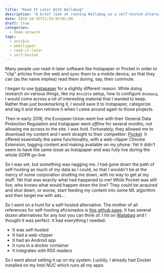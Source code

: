 ```yaml
---
title: "Read It Later With Wallabag"
description: "A brief look at running Wallabag as a self-hosted alternative to Instapaper or Pocket"
date: 2018-10-26T21:59:02+01:00
draft: true
categories:
  - home-network
tags:
  - ansible
  - webclipper
  - read-it-later
  - self-hosted
---
```


Many people use read-it-later software like Instapaper or Pocket in order to "clip" articles from the web and sync them to a mobile device, so that they can (as the name implies) read them during, say, their commute.

I began to use [Instapaper][instapaper] for a slightly different reason. While doing research on various things, like my `Ansible` setup, how to configure `dnsmasq`, I would come across a lot of interesting material that I wanted to keep. Rather than just bookmarking it, I would save it to Instapaper, categorize and tag it and then retrieve it when I came around again to those projects.

Then in early 2018, the European Union went live with their General Data Protection Regulation and Instapaper went _offline_ for several months, not allowing me access to the site. I was livid. Fortunately, they allowed me to download my content and I went straight to their competitor: [Pocket][pocket]. It offered essentially the same functionality, with a web-clipper Chrome Extension, tagging content and making available on my phone. Yet it didn't seem to have the same issue as Instapaper and was fully live during the whole GDPR go-live

So I was set, but something was nagging me. I had gone down the path of self-hosting as much of my data as I could, so that I wouldn't be at the mercy of some corporation shutting me down, with no way to get at my stuff. Yet that was exactly what had happened to me! While Pocket was still live, who knows what would happen down the line? They could be acquired and shut down, or worse, start feeding my content into some ML algorithm and then target me with ads...

So I went on a hunt for a self-hosted alternative. The mother of all references for self-hosting aficionados is [this github page][kickball]. It has several dozen alternatives for any tool you can think of. I hit on [Wallabag][wallabag] and I thought it was perfect. It had everything I needed:

- It was self-hosted
- It had a web-clipper
- It had an Android app
- It runs in a docker container
- It integrates with RSS readers

So I went about setting it up on my system. Luckily, I already had Docker installed on my _Intel NUC_ which runs all my apps.

[instapaper]: https://www.instapaper.com/
[pocket]: https://getpocket.com/
[kickball]: https://github.com/Kickball/awesome-selfhosted
[wallabag]: https://wallabag.org/